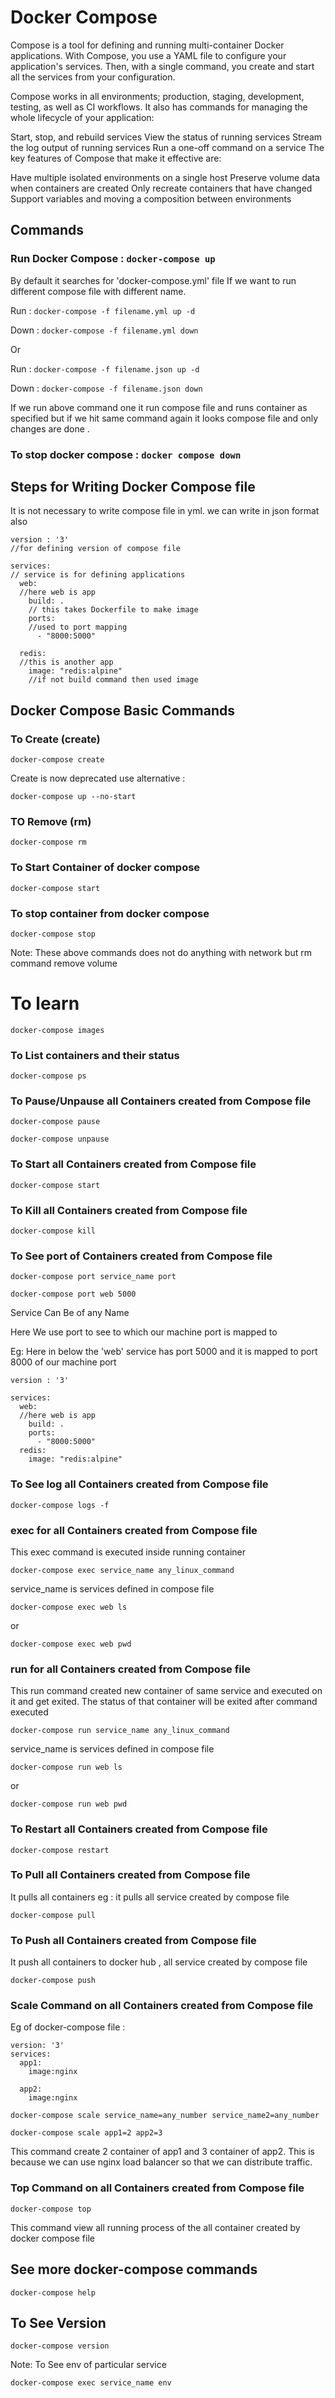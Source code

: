 # Docker Compose

Compose is a tool for defining and running multi-container Docker applications. With Compose, you use a YAML file to configure your application's services. Then, with a single command, you create and start all the services from your configuration.

Compose works in all environments; production, staging, development, testing, as well as CI workflows. It also has commands for managing the whole lifecycle of your application:

Start, stop, and rebuild services
View the status of running services
Stream the log output of running services
Run a one-off command on a service
The key features of Compose that make it effective are:

Have multiple isolated environments on a single host
Preserve volume data when containers are created
Only recreate containers that have changed
Support variables and moving a composition between environments

## Commands

### Run Docker Compose : `docker-compose up`

By default it searches for 'docker-compose.yml' file
If we want to run different compose file with different name.

Run : `docker-compose -f filename.yml up -d`

Down : `docker-compose -f filename.yml down`

Or

Run : `docker-compose -f filename.json up -d`

Down : `docker-compose -f filename.json down`

If we run above command one it run compose file and runs container as specified but if we hit same command again it looks compose file and only changes are done .

### To stop docker compose : `docker compose down `

## Steps for Writing Docker Compose file

It is not necessary to write compose file in yml. we can write in json format also

```
version : '3'
//for defining version of compose file

services:
// service is for defining applications
  web:
  //here web is app
    build: .
    // this takes Dockerfile to make image
    ports:
    //used to port mapping
      - "8000:5000"

  redis:
  //this is another app
    image: "redis:alpine"
    //if not build command then used image
```

## Docker Compose Basic Commands

### To Create (create)

`docker-compose create`

Create is now deprecated use alternative :

`docker-compose up --no-start`

### TO Remove (rm)

`docker-compose rm`

### To Start Container of docker compose

`docker-compose start`

### To stop container from docker compose

`docker-compose stop`

Note: These above commands does not do anything with network but rm command remove volume

# To learn

`docker-compose images`

### To List containers and their status

`docker-compose ps`

### To Pause/Unpause all Containers created from Compose file

`docker-compose pause`

`docker-compose unpause`

### To Start all Containers created from Compose file

`docker-compose start`

### To Kill all Containers created from Compose file

`docker-compose kill`

### To See port of Containers created from Compose file

`docker-compose port service_name port`

`docker-compose port web 5000`

Service Can Be of any Name

Here We use port to see to which our machine port is mapped to

Eg: Here in below the 'web' service has port 5000 and it is mapped to port 8000 of our machine port

```
version : '3'

services:
  web:
  //here web is app
    build: .
    ports:
      - "8000:5000"
  redis:
    image: "redis:alpine"
```

### To See log all Containers created from Compose file

`docker-compose logs -f`

### exec for all Containers created from Compose file

This exec command is executed inside running container

`docker-compose exec service_name any_linux_command`

service_name is services defined in compose file

`docker-compose exec web ls`

or

`docker-compose exec web pwd`

### run for all Containers created from Compose file

This run command created new container of same service and executed on it and get exited. The status of that container will be exited after command executed

`docker-compose run service_name any_linux_command`

service_name is services defined in compose file

`docker-compose run web ls`

or

`docker-compose run web pwd`

### To Restart all Containers created from Compose file

`docker-compose restart`

### To Pull all Containers created from Compose file

It pulls all containers eg : it pulls all service created by compose file

`docker-compose pull`

### To Push all Containers created from Compose file

It push all containers to docker hub , all service created by compose file

`docker-compose push`

### Scale Command on all Containers created from Compose file

Eg of docker-compose file :

```
version: '3'
services:
  app1:
    image:nginx

  app2:
    image:nginx
```

`docker-compose scale service_name=any_number service_name2=any_number`

`docker-compose scale app1=2 app2=3`

This command create 2 container of app1 and 3 container of app2.
This is because we can use nginx load balancer so that we can distribute traffic.

### Top Command on all Containers created from Compose file

`docker-compose top`

This command view all running process of the all container created by docker compose file

## See more docker-compose commands

`docker-compose help`

## To See Version

`docker-compose version`

Note: To See env of particular service

`docker-compose exec service_name env`
